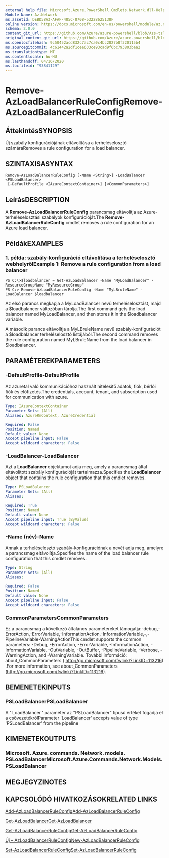 ```yaml
---
external help file: Microsoft.Azure.PowerShell.Cmdlets.Network.dll-Help.xml
Module Name: Az.Network
ms.assetid: DEBD58A3-AFAF-485C-8708-53228625138F
online version: https://docs.microsoft.com/en-us/powershell/module/az.network/remove-azloadbalancerruleconfig
schema: 2.0.0
content_git_url: https://github.com/Azure/azure-powershell/blob/Azs-tzl/src/Network/Network/help/Remove-AzLoadBalancerRuleConfig.md
original_content_git_url: https://github.com/Azure/azure-powershell/blob/Azs-tzl/src/Network/Network/help/Remove-AzLoadBalancerRuleConfig.md
ms.openlocfilehash: 9c50452acd832c7ac7ca0c4bc2827b8f320115b4
ms.sourcegitcommit: 4c61442a2df1cee633ce93cad9f6bc793803baa2
ms.translationtype: MT
ms.contentlocale: hu-HU
ms.lasthandoff: 04/16/2020
ms.locfileid: "93841129"
---
```

# <span data-ttu-id="0c0a7-101">Remove-AzLoadBalancerRuleConfig</span><span class="sxs-lookup"><span data-stu-id="0c0a7-101">Remove-AzLoadBalancerRuleConfig</span></span>

## <span data-ttu-id="0c0a7-102">Áttekintés</span><span class="sxs-lookup"><span data-stu-id="0c0a7-102">SYNOPSIS</span></span>
<span data-ttu-id="0c0a7-103">Új szabály konfigurációjának eltávolítása a terheléselosztó számára</span><span class="sxs-lookup"><span data-stu-id="0c0a7-103">Removes a rule configuration for a load balancer.</span></span>

## <span data-ttu-id="0c0a7-104">SZINTAXISA</span><span class="sxs-lookup"><span data-stu-id="0c0a7-104">SYNTAX</span></span>

```
Remove-AzLoadBalancerRuleConfig [-Name <String>] -LoadBalancer <PSLoadBalancer>
 [-DefaultProfile <IAzureContextContainer>] [<CommonParameters>]
```

## <span data-ttu-id="0c0a7-105">Leírás</span><span class="sxs-lookup"><span data-stu-id="0c0a7-105">DESCRIPTION</span></span>
<span data-ttu-id="0c0a7-106">A **Remove-AzLoadBalancerRuleConfig** parancsmag eltávolítja az Azure-terheléselosztási szabályok konfigurációját.</span><span class="sxs-lookup"><span data-stu-id="0c0a7-106">The **Remove-AzLoadBalancerRuleConfig** cmdlet removes a rule configuration for an Azure load balancer.</span></span>

## <span data-ttu-id="0c0a7-107">Példák</span><span class="sxs-lookup"><span data-stu-id="0c0a7-107">EXAMPLES</span></span>

### <span data-ttu-id="0c0a7-108">1. példa: szabály-konfiguráció eltávolítása a terheléselosztó webhelyről</span><span class="sxs-lookup"><span data-stu-id="0c0a7-108">Example 1: Remove a rule configuration from a load balancer</span></span>
```
PS C:\>$loadbalancer = Get-AzLoadBalancer -Name "MyLoadBalancer" -ResourceGroupName "MyResourceGroup"
PS C:> Remove-AzLoadBalancerRuleConfig -Name "MyLBruleName" -LoadBalancer $loadbalancer
```

<span data-ttu-id="0c0a7-109">Az első parancs megkapja a MyLoadBalancer nevű terheléselosztást, majd a $loadbalancer változóban tárolja.</span><span class="sxs-lookup"><span data-stu-id="0c0a7-109">The first command gets the load balancer named MyLoadBalancer, and then stores it in the $loadbalancer variable.</span></span>

<span data-ttu-id="0c0a7-110">A második parancs eltávolítja a MyLBruleName nevű szabály-konfigurációt a $loadbalancer terheléselosztó listájából.</span><span class="sxs-lookup"><span data-stu-id="0c0a7-110">The second command removes the rule configuration named MyLBruleName from the load balancer in $loadbalancer.</span></span>

## <span data-ttu-id="0c0a7-111">PARAMÉTEREK</span><span class="sxs-lookup"><span data-stu-id="0c0a7-111">PARAMETERS</span></span>

### <span data-ttu-id="0c0a7-112">-DefaultProfile</span><span class="sxs-lookup"><span data-stu-id="0c0a7-112">-DefaultProfile</span></span>
<span data-ttu-id="0c0a7-113">Az azuretal való kommunikációhoz használt hitelesítő adatok, fiók, bérlői fiók és előfizetés.</span><span class="sxs-lookup"><span data-stu-id="0c0a7-113">The credentials, account, tenant, and subscription used for communication with azure.</span></span>

```yaml
Type: IAzureContextContainer
Parameter Sets: (All)
Aliases: AzureRmContext, AzureCredential

Required: False
Position: Named
Default value: None
Accept pipeline input: False
Accept wildcard characters: False
```

### <span data-ttu-id="0c0a7-114">-LoadBalancer</span><span class="sxs-lookup"><span data-stu-id="0c0a7-114">-LoadBalancer</span></span>
<span data-ttu-id="0c0a7-115">Azt a **LoadBalancer** objektumot adja meg, amely a parancsmag által eltávolított szabály konfigurációját tartalmazza.</span><span class="sxs-lookup"><span data-stu-id="0c0a7-115">Specifies the **LoadBalancer** object that contains the rule configuration that this cmdlet removes.</span></span>

```yaml
Type: PSLoadBalancer
Parameter Sets: (All)
Aliases: 

Required: True
Position: Named
Default value: None
Accept pipeline input: True (ByValue)
Accept wildcard characters: False
```

### <span data-ttu-id="0c0a7-116">-Name (név)</span><span class="sxs-lookup"><span data-stu-id="0c0a7-116">-Name</span></span>
<span data-ttu-id="0c0a7-117">Annak a terheléselosztó szabály-konfigurációnak a nevét adja meg, amelyre a parancsmag eltávolítja.</span><span class="sxs-lookup"><span data-stu-id="0c0a7-117">Specifies the name of the load balancer rule configuration that this cmdlet removes.</span></span>

```yaml
Type: String
Parameter Sets: (All)
Aliases: 

Required: False
Position: Named
Default value: None
Accept pipeline input: False
Accept wildcard characters: False
```

### <span data-ttu-id="0c0a7-118">CommonParameters</span><span class="sxs-lookup"><span data-stu-id="0c0a7-118">CommonParameters</span></span>
<span data-ttu-id="0c0a7-119">Ez a parancsmag a következő általános paramétereket támogatja:-debug,-ErrorAction,-ErrorVariable,-InformationAction,-InformationVariable,-,-PipelineVariable-WarningAction</span><span class="sxs-lookup"><span data-stu-id="0c0a7-119">This cmdlet supports the common parameters: -Debug, -ErrorAction, -ErrorVariable, -InformationAction, -InformationVariable, -OutVariable, -OutBuffer, -PipelineVariable, -Verbose, -WarningAction, and -WarningVariable.</span></span> <span data-ttu-id="0c0a7-120">További információ: about_CommonParameters ( http://go.microsoft.com/fwlink/?LinkID=113216) .</span><span class="sxs-lookup"><span data-stu-id="0c0a7-120">For more information, see about_CommonParameters (http://go.microsoft.com/fwlink/?LinkID=113216).</span></span>

## <span data-ttu-id="0c0a7-121">BEMENETEK</span><span class="sxs-lookup"><span data-stu-id="0c0a7-121">INPUTS</span></span>

### <span data-ttu-id="0c0a7-122">PSLoadBalancer</span><span class="sxs-lookup"><span data-stu-id="0c0a7-122">PSLoadBalancer</span></span>
<span data-ttu-id="0c0a7-123">A ' LoadBalancer ' paraméter az "PSLoadBalancer" típusú értéket fogadja el a csővezetékről</span><span class="sxs-lookup"><span data-stu-id="0c0a7-123">Parameter 'LoadBalancer' accepts value of type 'PSLoadBalancer' from the pipeline</span></span>

## <span data-ttu-id="0c0a7-124">KIMENETEK</span><span class="sxs-lookup"><span data-stu-id="0c0a7-124">OUTPUTS</span></span>

### <span data-ttu-id="0c0a7-125">Microsoft. Azure. commands. Network. models. PSLoadBalancer</span><span class="sxs-lookup"><span data-stu-id="0c0a7-125">Microsoft.Azure.Commands.Network.Models.PSLoadBalancer</span></span>

## <span data-ttu-id="0c0a7-126">MEGJEGYZI</span><span class="sxs-lookup"><span data-stu-id="0c0a7-126">NOTES</span></span>

## <span data-ttu-id="0c0a7-127">KAPCSOLÓDÓ HIVATKOZÁSOK</span><span class="sxs-lookup"><span data-stu-id="0c0a7-127">RELATED LINKS</span></span>

[<span data-ttu-id="0c0a7-128">Add-AzLoadBalancerRuleConfig</span><span class="sxs-lookup"><span data-stu-id="0c0a7-128">Add-AzLoadBalancerRuleConfig</span></span>](./Add-AzLoadBalancerRuleConfig.md)

[<span data-ttu-id="0c0a7-129">Get-AzLoadBalancer</span><span class="sxs-lookup"><span data-stu-id="0c0a7-129">Get-AzLoadBalancer</span></span>](./Get-AzLoadBalancer.md)

[<span data-ttu-id="0c0a7-130">Get-AzLoadBalancerRuleConfig</span><span class="sxs-lookup"><span data-stu-id="0c0a7-130">Get-AzLoadBalancerRuleConfig</span></span>](./Get-AzLoadBalancerRuleConfig.md)

[<span data-ttu-id="0c0a7-131">Új – AzLoadBalancerRuleConfig</span><span class="sxs-lookup"><span data-stu-id="0c0a7-131">New-AzLoadBalancerRuleConfig</span></span>](./New-AzLoadBalancerRuleConfig.md)

[<span data-ttu-id="0c0a7-132">Set-AzLoadBalancerRuleConfig</span><span class="sxs-lookup"><span data-stu-id="0c0a7-132">Set-AzLoadBalancerRuleConfig</span></span>](./Set-AzLoadBalancerRuleConfig.md)


